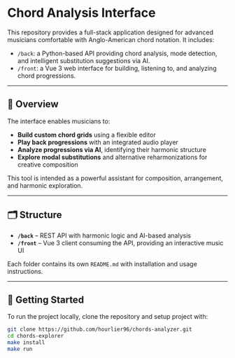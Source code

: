 # Chord Analysis Interface

This repository provides a full-stack application designed for advanced musicians comfortable with Anglo-American chord notation. It includes:

- `/back`: a Python-based API providing chord analysis, mode detection, and intelligent substitution suggestions via AI.
- `/front`: a Vue 3 web interface for building, listening to, and analyzing chord progressions.

---

## 🎵 Overview

The interface enables musicians to:

- **Build custom chord grids** using a flexible editor
- **Play back progressions** with an integrated audio player
- **Analyze progressions via AI**, identifying their harmonic structure
- **Explore modal substitutions** and alternative reharmonizations for creative composition

This tool is intended as a powerful assistant for composition, arrangement, and harmonic exploration.

---

## 🗂 Structure

- **`/back`** – REST API with harmonic logic and AI-based analysis
- **`/front`** – Vue 3 client consuming the API, providing an interactive music UI

Each folder contains its own `README.md` with installation and usage instructions.

---

## 🚀 Getting Started

To run the project locally, clone the repository and setup project with:

```bash
git clone https://github.com/hourlier96/chords-analyzer.git
cd chords-explorer
make install
make run
